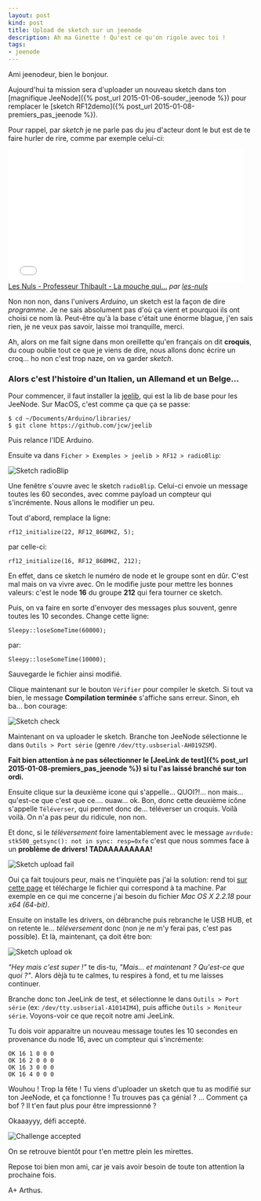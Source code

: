 ```yaml
---
layout: post
kind: post
title: Upload de sketch sur un jeenode
description: Ah ma Ginette ! Qu'est ce qu'on rigole avec toi !
tags:
- jeenode
---
```


Ami jeenodeur, bien le bonjour.

Aujourd'hui ta mission sera d'uploader un nouveau sketch dans ton [magnifique JeeNode]({% post_url 2015-01-06-souder_jeenode %}) pour remplacer le [sketch RF12demo]({% post_url 2015-01-08-premiers_pas_jeenode %}).

Pour rappel, par *sketch* je ne parle pas du jeu d'acteur dont le but est de te faire hurler de rire, comme par exemple celui-ci:

<iframe frameborder="0" width="480" height="270" src="//www.dailymotion.com/embed/video/x3q5gc" allowfullscreen></iframe><br /><a href="http://www.dailymotion.com/video/x3q5gc_les-nuls-professeur-thibault-la-mou_fun" target="_blank">Les Nuls - Professeur Thibault - La mouche qui...</a> <i>par <a href="http://www.dailymotion.com/les-nuls" target="_blank">les-nuls</a></i>

Non non non, dans l'univers *Arduino*, un sketch est la façon de dire *programme*. Je ne sais absolument pas d'où ça vient et pourquoi ils ont choisi ce nom là. Peut-être qu'à la base c'était une énorme blague, j'en sais rien, je ne veux pas savoir, laisse moi tranquille, merci.

Ah, alors on me fait signe dans mon oreillette qu'en français on dit **croquis**, du coup oublie tout ce que je viens de dire, nous allons donc écrire un croq... ho non c'est trop naze, on va garder *sketch*.


### Alors c'est l'histoire d'un Italien, un Allemand et un Belge...

Pour commencer, il faut installer la [jeelib](http://jeelabs.net/projects/jeelib/wiki), qui est la lib de base pour les JeeNode. Sur MacOS, c'est comme ça que ça se passe:

    $ cd ~/Documents/Arduino/libraries/
    $ git clone https://github.com/jcw/jeelib

Puis relance l'IDE Arduino.

Ensuite va dans `Ficher > Exemples > jeelib > RF12 > radioBlip`:

![Sketch radioBlip](/img/jeenode_sketch/sketch_radioBlip.png)

Une fenêtre s'ouvre avec le sketch `radioBlip`. Celui-ci envoie un message toutes les 60 secondes, avec comme payload un compteur qui s'incrémente. Nous allons le modifier un peu.

Tout d'abord, remplace la ligne:

    rf12_initialize(22, RF12_868MHZ, 5);

par celle-ci:

    rf12_initialize(16, RF12_868MHZ, 212);

En effet, dans ce sketch le numéro de node et le groupe sont en dûr. C'est mal mais on va vivre avec. On le modifie juste pour mettre les bonnes valeurs: c'est le node **16** du groupe **212** qui fera tourner ce sketch.

Puis, on va faire en sorte d'envoyer des messages plus souvent, genre toutes les 10 secondes. Change cette ligne:

    Sleepy::loseSomeTime(60000);

par:

    Sleepy::loseSomeTime(10000);

Sauvegarde le fichier ainsi modifié.

Clique maintenant sur le bouton `Vérifier` pour compiler le sketch. Si tout va bien, le message **Compilation terminée** s'affiche sans erreur. Sinon, eh ba... bon courage:

![Sketch check](/img/jeenode_sketch/sketch_check.png)

Maintenant on va uploader le sketch. Branche ton JeeNode sélectionne le dans `Outils > Port série` (genre `/dev/tty.usbserial-AH019ZSM`).

**Fait bien attention à ne pas sélectionner le [JeeLink de test]({% post_url 2015-01-08-premiers_pas_jeenode %}) si tu l'as laissé branché sur ton ordi.**

Ensuite clique sur la deuxième icone qui s'appelle... QUOI?!... non mais... qu'est-ce que c'est que ce.... ouaw... ok. Bon, donc cette deuxième icône s'appelle `Téléverser`, qui permet donc de... téléverser un croquis. Voilà voilà. On n'a pas peur du ridicule, non non.

Et donc, si le *téléversement* foire lamentablement avec le message `avrdude: stk500_getsync(): not in sync: resp=0xfe` c'est que nous sommes face à un **problème de drivers! TADAAAAAAAAA!**

![Sketch upload fail](/img/jeenode_sketch/sketch_upload_fail.png)

Oui ça fait toujours peur, mais ne t'inquiète pas j'ai la solution: rend toi [sur cette page](http://www.ftdichip.com/Drivers/VCP.htm) et télécharge le fichier qui correspond à ta machine. Par exemple en ce qui me concerne j'ai besoin du fichier *Mac OS X 2.2.18* pour *x64 (64-bit)*.

Ensuite on installe les drivers, on débranche puis rebranche le USB HUB, et on retente le... *téléversement* donc (non je ne m'y ferai pas, c'est pas possible). Et là, maintenant, ça doit être bon:

![Sketch upload ok](/img/jeenode_sketch/sketch_upload_ok.png)

*"Hey mais c'est super !"* te dis-tu, *"Mais... et maintenant ? Qu'est-ce que quoi ?"*. Alors dèjà tu te calmes, tu respires à fond, et tu me laisses continuer.

Branche donc ton JeeLink de test, et sélectionne le dans `Outils > Port série` (ex: `/dev/tty.usbserial-A1014IM4`), puis affiche `Outils > Moniteur série`. Voyons-voir ce que reçoit notre ami JeeLink.

Tu dois voir apparaitre un nouveau message toutes les 10 secondes en provenance du node 16, avec un compteur qui s'incrémente:

    OK 16 1 0 0 0
    OK 16 2 0 0 0
    OK 16 3 0 0 0
    OK 16 4 0 0 0

Wouhou ! Trop la fête ! Tu viens d'uploader un sketch que tu as modifié sur ton JeeNode, et ça fonctionne ! Tu trouves pas ça génial ? ... Comment ça bof ? Il t'en faut plus pour être impressionné ?

Okaaayyy, défi accepté.

![Challenge accepted](/img/meme/challenge_accepted.jpg)

On se retrouve bientôt pour t'en mettre plein les mirettes.

Repose toi bien mon ami, car je vais avoir besoin de toute ton attention la prochaine fois.

A+ Arthus.
